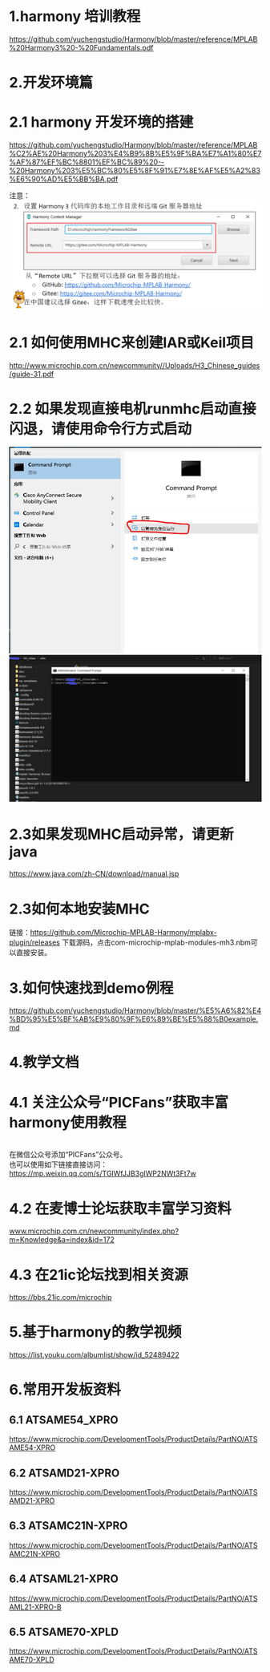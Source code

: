 # 1.harmony 培训教程
https://github.com/yuchengstudio/Harmony/blob/master/reference/MPLAB%20Harmony3%20-%20Fundamentals.pdf

# 2.开发环境篇
# 2.1 harmony 开发环境的搭建
https://github.com/yuchengstudio/Harmony/blob/master/reference/MPLAB%C2%AE%20Harmony%203%E4%B9%8B%E5%9F%BA%E7%A1%80%E7%AF%87%EF%BC%8801%EF%BC%89%20--%20Harmony%203%E5%BC%80%E5%8F%91%E7%8E%AF%E5%A2%83%E6%90%AD%E5%BB%BA.pdf

注意：
![image](https://github.com/yuchengstudio/Harmony/blob/master/reference/harmony_guider_001.png)

# 2.1 如何使用MHC来创建IAR或Keil项目
http://www.microchip.com.cn/newcommunity//Uploads/H3_Chinese_guides/guide-31.pdf

# 2.2 如果发现直接电机runmhc启动直接闪退，请使用命令行方式启动
![image](https://github.com/yuchengstudio/Harmony/blob/master/reference/command%20_runmhc_001.png)
![image](https://github.com/yuchengstudio/Harmony/blob/master/reference/command%20_runmhc_002.PNG)



# 2.3如果发现MHC启动异常，请更新java
https://www.java.com/zh-CN/download/manual.jsp


# 2.3如何本地安装MHC
链接：https://github.com/Microchip-MPLAB-Harmony/mplabx-plugin/releases
下载源码，点击com-microchip-mplab-modules-mh3.nbm可以直接安装。


# 3.如何快速找到demo例程
https://github.com/yuchengstudio/Harmony/blob/master/%E5%A6%82%E4%BD%95%E5%BF%AB%E9%80%9F%E6%89%BE%E5%88%B0example.md


# 4.教学文档
# 4.1 关注公众号“PICFans”获取丰富harmony使用教程
<br/>在微信公众号添加“PICFans”公众号。
<br/>也可以使用如下链接直接访问：
<br/>https://mp.weixin.qq.com/s/TGlWfJJB3glWP2NWt3Ft7w

# 4.2 在麦博士论坛获取丰富学习资料
www.microchip.com.cn/newcommunity/index.php?m=Knowledge&a=index&id=172

# 4.3 在21ic论坛找到相关资源
https://bbs.21ic.com/microchip

# 5.基于harmony的教学视频
https://list.youku.com/albumlist/show/id_52489422

# 6.常用开发板资料
## 6.1 ATSAME54_XPRO
https://www.microchip.com/DevelopmentTools/ProductDetails/PartNO/ATSAME54-XPRO

## 6.2 ATSAMD21-XPRO
https://www.microchip.com/DevelopmentTools/ProductDetails/PartNO/ATSAMD21-XPRO

## 6.3 ATSAMC21N-XPRO
https://www.microchip.com/DevelopmentTools/ProductDetails/PartNO/ATSAMC21N-XPRO

## 6.4 ATSAML21-XPRO
https://www.microchip.com/DevelopmentTools/ProductDetails/PartNO/ATSAML21-XPRO-B

## 6.5 ATSAME70-XPLD
https://www.microchip.com/DevelopmentTools/ProductDetails/PartNO/ATSAME70-XPLD
